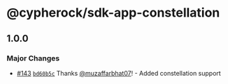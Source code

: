 # @cypherock/sdk-app-constellation

## 1.0.0

### Major Changes

- [#143](https://github.com/Cypherock/sdk/pull/143) [`bd60b5c`](https://github.com/Cypherock/sdk/commit/bd60b5c7860f93e6b8a07b1af4bcf03e914d35bd) Thanks [@muzaffarbhat07](https://github.com/muzaffarbhat07)! - Added constellation support
